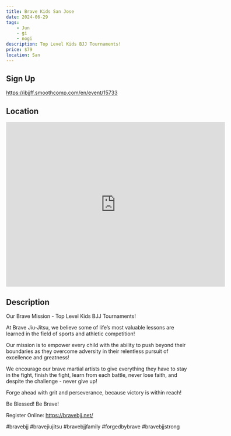```yaml
---
title: Brave Kids San Jose
date: 2024-06-29
tags:
    - Jun
    - gi 
    - nogi 
description: Top Level Kids BJJ Tournaments!
price: $79
location: San
---
```

## Sign Up
https://ibjjff.smoothcomp.com/en/event/15733

## Location
<iframe src="https://www.google.com/maps/embed?pb=!1m18!1m12!1m3!1d12345.6789!2d-121.8716960!3d37.3501067!2m3!1f0!2f0!3f0!3m2!1i1024!2i768!4f13.1!3m3!1m2!1s0x0%3A0x0!2z37.3501067!5e0!3m2!1sen!2sus!4v1234567890" width="600" height="450" style="border:0;" allowfullscreen="" loading="lazy"></iframe>

## Description
Our Brave Mission - Top Level Kids BJJ Tournaments!


At Brave Jiu-Jitsu, we believe some of life’s most valuable lessons are learned in the field of sports and athletic competition!


Our mission is to empower every child with the ability to push beyond their boundaries as they overcome adversity in their relentless pursuit of excellence and greatness!


We encourage our brave martial artists to give everything they have to stay in the fight, finish the fight, learn from each battle, never lose faith, and despite the challenge - never give up!


Forge ahead with grit and perseverance, because victory is within reach!


Be Blessed! Be Brave!


Register Online: https://bravebjj.net/


#bravebjj #bravejiujitsu #bravebjjfamily #forgedbybrave #bravebjjstrong